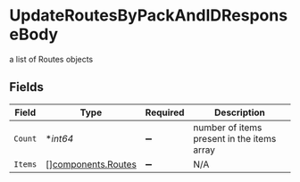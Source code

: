 # UpdateRoutesByPackAndIDResponseBody

a list of Routes objects


## Fields

| Field                                                    | Type                                                     | Required                                                 | Description                                              |
| -------------------------------------------------------- | -------------------------------------------------------- | -------------------------------------------------------- | -------------------------------------------------------- |
| `Count`                                                  | **int64*                                                 | :heavy_minus_sign:                                       | number of items present in the items array               |
| `Items`                                                  | [][components.Routes](../../models/components/routes.md) | :heavy_minus_sign:                                       | N/A                                                      |